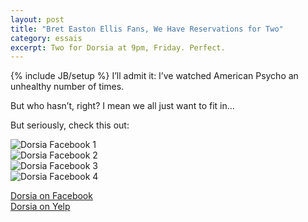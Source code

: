 ```yaml
---
layout: post
title: "Bret Easton Ellis Fans, We Have Reservations for Two"
category: essais
excerpt: Two for Dorsia at 9pm, Friday. Perfect.  
---
```

{% include JB/setup %}
I’ll admit it: I’ve watched American Psycho an unhealthy number of times.  

But who hasn’t, right? I mean we all just want to fit in...   

But seriously, check this out:  

![Dorsia Facebook 1](http://www.vincentbarr.com/assets/images/dorsia-facebook.png)  
![Dorsia Facebook 2](http://www.vincentbarr.com/assets/images/dorsia-yelp-main.png)  
![Dorsia Facebook 3](http://www.vincentbarr.com/assets/images/dorsia-yelp-comment.png)  
![Dorsia Facebook 4](http://www.vincentbarr.com/assets/images/dorsia-yelp-comment2.png)  

[Dorsia on Facebook](http://www.facebook.com/pages/Dorsia/55984183346)  
[Dorsia on Yelp](http://www.yelp.com/biz/dorsia-new-york)  

<a href="https://plus.google.com/+VincentBarr0?rel=author"></a>